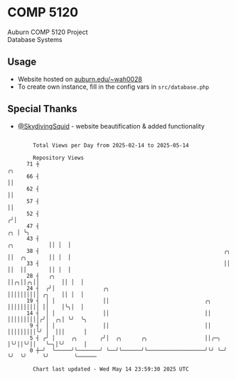 # COMP 5120
Auburn COMP 5120 Project  
Database Systems

## Usage
- Website hosted on [auburn.edu/~wah0028](https://webhome.auburn.edu/~wah0028/)
- To create own instance, fill in the config vars in `src/database.php`

## Special Thanks
- [@SkydivingSquid](https://github.com/SkydivingSquid) - website beautification & added functionality

```

        Total Views per Day from 2025-02-14 to 2025-05-14

        Repository Views
      71 ┼                                                                               ╭╮
      66 ┤                                                                               ││
      62 ┤                                                                               ││
      57 ┤                                                                               ││
      52 ┤                                                                              ╭╯│
      47 ┤                                                                           ╭╮ │ ╰╮
      43 ┤                                                              ╭╮           ││ │  │
      38 ┤                                                          ╭╮  ││  ╭╮       ││ │  │
      33 ┤                                                          ││  ││  ││       ││ │  │
      28 ┤   ╭╮                                                     ││╭╮││╭╮││       ││ │  │
      24 ┤  ╭╯│               ╭╮                                    ││││││││││ ╭╮    ││ │  │
      19 ┤  │ │               ││                              ╭╮    ││││││││││ ││    │╰╮│  │
      14 ┤  │ │               ││                              ││    ││││││││││╭╯│  ╭╮│ ╰╯  ╰╮
       9 ┤  │ │               ││                              ││    │││││││││╰╯ │  │││      │
       5 ┤ ╭╯ │     ╭╮       ╭╯│  ╭╮      ╭╮                  ││╭─╮ │╰╯││╰╯││   ╰─╮│╰╯      │
       0 ┼─╯  ╰─────╯╰───────╯ ╰──╯╰──────╯╰──────────────────╯╰╯ ╰─╯  ╰╯  ╰╯     ╰╯        ╰──────

        Chart last updated - Wed May 14 23:59:30 2025 UTC
        
```
